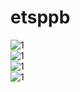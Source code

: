 # etsppb
![1](http://url/to/img.png](https://github.com/RavindraWiguna/ETSPPB2024/blob/master/gambar/SS1.png))
<br>
![1](http://url/to/img.png](https://github.com/RavindraWiguna/ETSPPB2024/blob/master/gambar/SS2.png))
<br>
![1](http://url/to/img.png](https://github.com/RavindraWiguna/ETSPPB2024/blob/master/gambar/Ss5.png))
<br>
![1](http://url/to/img.png](https://github.com/RavindraWiguna/ETSPPB2024/blob/master/gambar/betterss.png))
